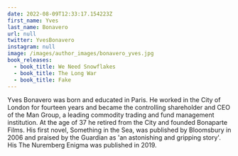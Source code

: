 ```yaml
---
date: 2022-08-09T12:33:17.154223Z
first_name: Yves
last_name: Bonavero
url: null
twitter: YvesBonavero
instagram: null
image: /images/author_images/bonavero_yves.jpg
book_releases:
  - book_title: We Need Snowflakes
  - book_title: The Long War
  - book_title: Fake
---
```

Yves Bonavero was born and educated in Paris. He worked in the City of London for fourteen years and became the controlling shareholder and CEO of the Man Group, a leading commodity trading and fund management institution. At the age of 37 he retired from the City and founded Bonaparte Films. His first novel, Something in the Sea, was published by Bloomsbury in 2006 and praised by the Guardian as 'an astonishing and gripping story'. His The Nuremberg Enigma was published in 2019.